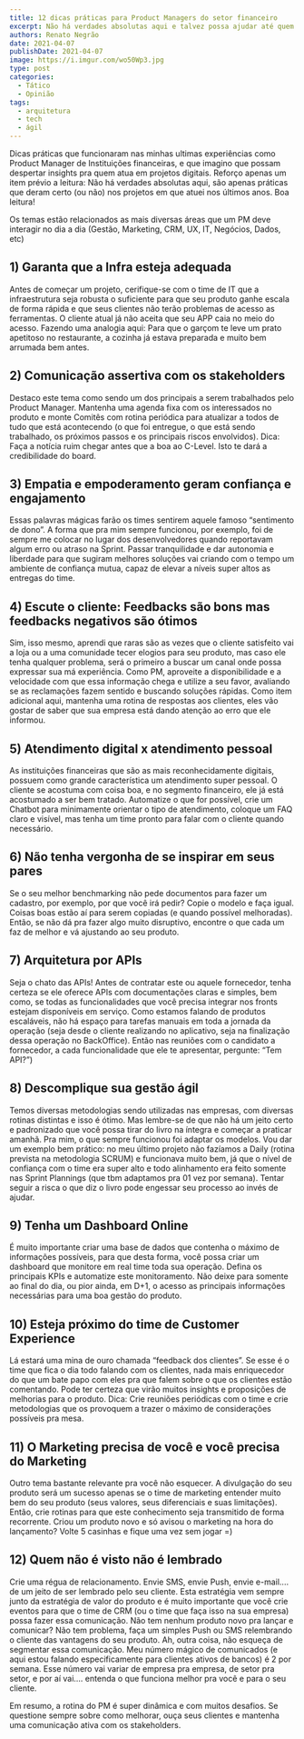 ```yaml
---
title: 12 dicas práticas para Product Managers do setor financeiro
excerpt: Não há verdades absolutas aqui e talvez possa ajudar até quem não é desse mercado
authors: Renato Negrão
date: 2021-04-07
publishDate: 2021-04-07
image: https://i.imgur.com/wo50Wp3.jpg
type: post
categories:
  - Tático
  - Opinião
tags:
  - arquitetura
  - tech
  - ágil
---
```


Dicas práticas que funcionaram nas minhas ultimas experiências como Product Manager de Instituições financeiras, e que imagino que possam despertar insights pra quem atua em projetos digitais. Reforço apenas um item prévio a leitura: Não há verdades absolutas aqui, são apenas práticas que deram certo (ou não) nos projetos em que atuei nos últimos anos. Boa leitura!

Os temas estão relacionados as mais diversas áreas que um PM deve interagir no dia a dia (Gestão, Marketing, CRM, UX, IT, Negócios, Dados, etc)

## 1) Garanta que a Infra esteja adequada

Antes de começar um projeto, cerifique-se com o time de IT que a infraestrutura seja robusta o suficiente para que seu produto ganhe escala de forma rápida e que seus clientes não terão problemas de acesso as ferramentas. O cliente atual já não aceita que seu APP caia no meio do acesso. Fazendo uma analogia aqui: Para que o garçom te leve um prato apetitoso no restaurante, a cozinha já estava preparada e muito bem arrumada bem antes.

## 2) Comunicação assertiva com os stakeholders

Destaco este tema como sendo um dos principais a serem trabalhados pelo Product Manager. Mantenha uma agenda fixa com os interessados no produto e monte Comitês com rotina periódica para atualizar a todos de tudo que está acontecendo (o que foi entregue, o que está sendo trabalhado, os próximos passos e os principais riscos envolvidos). Dica: Faça a notícia ruim chegar antes que a boa ao C-Level. Isto te dará a credibilidade do board.

## 3) Empatia e empoderamento geram confiança e engajamento

Essas palavras mágicas farão os times sentirem aquele famoso “sentimento de dono”. A forma que pra mim sempre funcionou, por exemplo, foi de sempre me colocar no lugar dos desenvolvedores quando reportavam algum erro ou atraso na Sprint. Passar tranquilidade e dar autonomia e liberdade para que sugiram melhores soluções vai criando com o tempo um ambiente de confiança mutua, capaz de elevar a níveis super altos as entregas do time.

## 4) Escute o cliente: Feedbacks são bons mas feedbacks negativos são ótimos

Sim, isso mesmo, aprendi que raras são as vezes que o cliente satisfeito vai a loja ou a uma comunidade tecer elogios para seu produto, mas caso ele tenha qualquer problema, será o primeiro a buscar um canal onde possa expressar sua má experiência. Como PM, aproveite a disponibilidade e a velocidade com que essa informação chega e utilize a seu favor, avaliando se as reclamações fazem sentido e buscando soluções rápidas. Como item adicional aqui, mantenha uma rotina de respostas aos clientes, eles vão gostar de saber que sua empresa está dando atenção ao erro que ele informou.

## 5) Atendimento digital x atendimento pessoal

As instituições financeiras que são as mais reconhecidamente digitais, possuem como grande característica um atendimento super pessoal. O cliente se acostuma com coisa boa, e no segmento financeiro, ele já está acostumado a ser bem tratado. Automatize o que for possível, crie um Chatbot para minimamente orientar o tipo de atendimento, coloque um FAQ claro e visível, mas tenha um time pronto para falar com o cliente quando necessário.

## 6) Não tenha vergonha de se inspirar em seus pares

Se o seu melhor benchmarking não pede documentos para fazer um cadastro, por exemplo, por que você irá pedir? Copie o modelo e faça igual. Coisas boas estão aí para serem copiadas (e quando possível melhoradas). Então, se não dá pra fazer algo muito disruptivo, encontre o que cada um faz de melhor e vá ajustando ao seu produto.

## 7) Arquitetura por APIs

Seja o chato das APIs! Antes de contratar este ou aquele fornecedor, tenha certeza se ele oferece APIs com documentações claras e simples, bem como, se todas as funcionalidades que você precisa integrar nos fronts estejam disponíveis em serviço. Como estamos falando de produtos escaláveis, não há espaço para tarefas manuais em toda a jornada da operação (seja desde o cliente realizando no aplicativo, seja na finalização dessa operação no BackOffice). Então nas reuniões com o candidato a fornecedor, a cada funcionalidade que ele te apresentar, pergunte: “Tem API?”)

## 8) Descomplique sua gestão ágil

Temos diversas metodologias sendo utilizadas nas empresas, com diversas rotinas distintas e isso é ótimo. Mas lembre-se de que não há um jeito certo e padronizado que você possa tirar do livro na íntegra e começar a praticar amanhã. Pra mim, o que sempre funcionou foi adaptar os modelos. Vou dar um exemplo bem prático: no meu último projeto não fazíamos a Daily (rotina prevista na metodologia SCRUM) e funcionava muito bem, já que o nível de confiança com o time era super alto e todo alinhamento era feito somente nas Sprint Plannings (que tbm adaptamos pra 01 vez por semana). Tentar seguir a risca o que diz o livro pode engessar seu processo ao invés de ajudar.

## 9) Tenha um Dashboard Online

É muito importante criar uma base de dados que contenha o máximo de informações possíveis, para que desta forma, você possa criar um dashboard que monitore em real time toda sua operação. Defina os principais KPIs e automatize este monitoramento. Não deixe para somente ao final do dia, ou pior ainda, em D+1, o acesso as principais informações necessárias para uma boa gestão do produto.

## 10) Esteja próximo do time de Customer Experience

Lá estará uma mina de ouro chamada “feedback dos clientes”. Se esse é o time que fica o dia todo falando com os clientes, nada mais enriquecedor do que um bate papo com eles pra que falem sobre o que os clientes estão comentando. Pode ter certeza que virão muitos insights e proposições de melhorias para o produto. Dica: Crie reuniões periódicas com o time e crie metodologias que os provoquem a trazer o máximo de considerações possíveis pra mesa.

## 11) O Marketing precisa de você e você precisa do Marketing

Outro tema bastante relevante pra você não esquecer. A divulgação do seu produto será um sucesso apenas se o time de marketing entender muito bem do seu produto (seus valores, seus diferenciais e suas limitações). Então, crie rotinas para que este conhecimento seja transmitido de forma recorrente. Criou um produto novo e só avisou o marketing na hora do lançamento? Volte 5 casinhas e fique uma vez sem jogar =)

## 12) Quem não é visto não é lembrado

Crie uma régua de relacionamento. Envie SMS, envie Push, envie e-mail.... de um jeito de ser lembrado pelo seu cliente. Esta estratégia vem sempre junto da estratégia de valor do produto e é muito importante que você crie eventos para que o time de CRM (ou o time que faça isso na sua empresa) possa fazer essa comunicação. Não tem nenhum produto novo pra lançar e comunicar? Não tem problema, faça um simples Push ou SMS relembrando o cliente das vantagens do seu produto. Ah, outra coisa, não esqueça de segmentar essa comunicação. Meu número mágico de comunicados (e aqui estou falando especificamente para clientes ativos de bancos) é 2 por semana. Esse número vai variar de empresa pra empresa, de setor pra setor, e por aí vai.... entenda o que funciona melhor pra você e para o seu cliente.

Em resumo, a rotina do PM é super dinâmica e com muitos desafios. Se questione sempre sobre como melhorar, ouça seus clientes e mantenha uma comunicação ativa com os stakeholders.